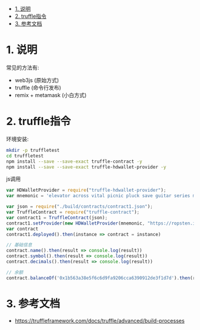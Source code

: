 <!-- TOC -->

- [1. 说明](#1-说明)
- [2. truffle指令](#2-truffle指令)
- [3. 参考文档](#3-参考文档)

<!-- /TOC -->


<a id="markdown-1-说明" name="1-说明"></a>
# 1. 说明

常见的方法有:

* web3js (原始方式)
* truffle (命令行发布)
* remix + metamask (小白方式)


<a id="markdown-2-truffle指令" name="2-truffle指令"></a>
# 2. truffle指令

环境安装:
```bash
mkdir -p truffletest
cd truffletest
npm install --save --save-exact truffle-contract -y
npm install --save --save-exact truffle-hdwallet-provider -y

```

js调用
```js
var HDWalletProvider = require("truffle-hdwallet-provider");
var mnemonic = 'elevator across vital picnic pluck save guitar series matter purse rude brave'

var json = require("./build/contracts/contract1.json");
var TruffleContract = require("truffle-contract");
var contract1 = TruffleContract(json);
contract1.setProvider(new HDWalletProvider(mnemonic, "https://ropsten.infura.io/v3/50a4afb18ee44d649ad9548c1828ca79"));
var contract
contract1.deployed().then(instance => contract = instance)

// 基础信息
contract.name().then(result => console.log(result))
contract.symbol().then(result => console.log(result))
contract.decimals().then(result => console.log(result))

// 余额
contract.balanceOf('0x1b563a38e5f6c6d9fa9206cca6390912de3f1d7d').then(result => console.log(result.toString()))
```


<a id="markdown-3-参考文档" name="3-参考文档"></a>
# 3. 参考文档

* https://truffleframework.com/docs/truffle/advanced/build-processes
